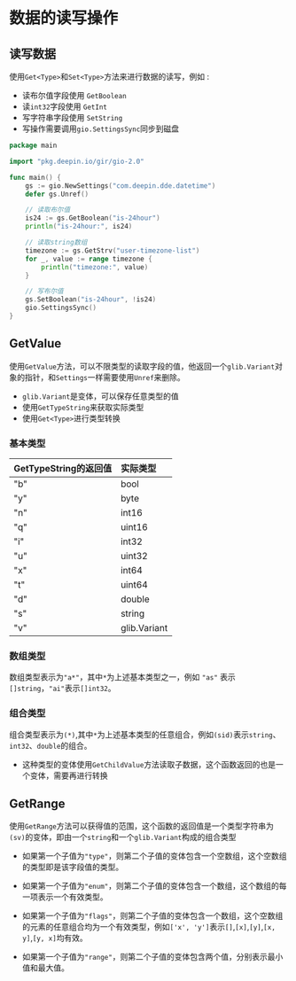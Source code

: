 # 数据的读写操作

## 读写数据
使用`Get<Type>`和`Set<Type>`方法来进行数据的读写，例如 :  
* 读布尔值字段使用 `GetBoolean`
* 读`int32`字段使用 `GetInt`
* 写字符串字段使用 `SetString`
* 写操作需要调用`gio.SettingsSync`同步到磁盘

```Go
package main

import "pkg.deepin.io/gir/gio-2.0"

func main() {
    gs := gio.NewSettings("com.deepin.dde.datetime")
    defer gs.Unref()

    // 读取布尔值
    is24 := gs.GetBoolean("is-24hour")
    println("is-24hour:", is24)

    // 读取string数组
    timezone := gs.GetStrv("user-timezone-list")
    for _, value := range timezone {
        println("timezone:", value)
    }

    // 写布尔值
    gs.SetBoolean("is-24hour", !is24)
    gio.SettingsSync()
}
```

## GetValue
使用`GetValue`方法，可以不限类型的读取字段的值，他返回一个`glib.Variant`对象的指针，和`Settings`一样需要使用`Unref`来删除。
* `glib.Variant`是变体，可以保存任意类型的值
* 使用`GetTypeString`来获取实际类型
* 使用`Get<Type>`进行类型转换

### 基本类型
| GetTypeString的返回值 | 实际类型       |
| :-                   | :-            |
| "b"                  | bool          |
| "y"                  | byte          |
| "n"                  | int16         |
| "q"                  | uint16        |
| "i"                  | int32         |
| "u"                  | uint32        |
| "x"                  | int64         |
| "t"                  | uint64        |
| "d"                  | double        |
| "s"                  | string        |
| "v"                  | glib.Variant  |

### 数组类型
数组类型表示为`"a*"`，其中`*`为上述基本类型之一，例如 `"as"` 表示`[]string`，`"ai"`表示`[]int32`。

### 组合类型
组合类型表示为`(*)`,其中`*`为上述基本类型的任意组合，例如`(sid)`表示`string`、`int32`、`double`的组合。
* 这种类型的变体使用`GetChildValue`方法读取子数据，这个函数返回的也是一个变体，需要再进行转换

## GetRange
使用`GetRange`方法可以获得值的范围，这个函数的返回值是一个类型字符串为`(sv)`的变体，即由一个`string`和一个`glib.Variant`构成的组合类型

* 如果第一个子值为`"type"`，则第二个子值的变体包含一个空数组，这个空数组的类型即是该字段值的类型。

* 如果第一个子值为`"enum"`，则第二个子值的变体包含一个数组，这个数组的每一项表示一个有效类型。

* 如果第一个子值为`"flags"`，则第二个子值的变体包含一个数组，这个空数组的元素的任意组合均为一个有效类型，例如`['x', 'y']`表示`[]`,`[x]`,`[y]`,`[x, y]`,`[y, x]`均有效。

* 如果第一个子值为`"range"`，则第二个子值的变体包含两个值，分别表示最小值和最大值。